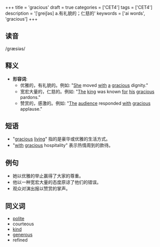 +++
title = 'gracious'
draft = true
categories = ['CET4']
tags = ['CET4']
description = '[ˈgrei∫əs] a.有礼貌的；仁慈的'
keywords = ['ai words', 'gracious']
+++

## 读音
/græsiəs/

## 释义
- **形容词**: 
    - 优雅的，有礼貌的。例如: "[She](/post/she/) moved [with](/post/with/) [a](/post/a/) [gracious](/post/gracious/) dignity."
    - 宽宏大量的，仁慈的。例如: "[The](/post/the/) [king](/post/king/) was known [for](/post/for/) [his](/post/his/) [gracious](/post/gracious/) pardons."
    - 赞赏的，感激的。例如: "[The](/post/the/) [audience](/post/audience/) responded [with](/post/with/) [gracious](/post/gracious/) applause."

## 短语
- "[gracious](/post/gracious/) [living](/post/living/)" 指的是豪华或优雅的生活方式。
- "[with](/post/with/) [gracious](/post/gracious/) hospitality" 表示热情周到的款待。

## 例句
- 她以优雅的举止赢得了大家的尊重。
- 他以一种宽宏大量的态度原谅了他们的错误。
- 观众对演出报以赞赏的掌声。

## 同义词
- [polite](/post/polite/)
- courteous
- [kind](/post/kind/)
- [generous](/post/generous/)
- refined
